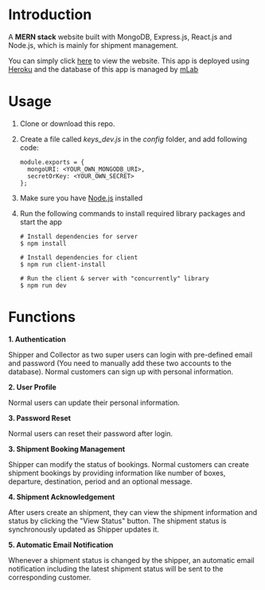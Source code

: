 # Introduction
A **MERN stack** website built with MongoDB, Express.js, React.js and Node.js, which is mainly for shipment management.

You can simply click [here](https://vast-refuge-19212.herokuapp.com/) to view the website. This app is deployed using [Heroku](http://www.heroku.com/) and the database of this app is managed by [mLab](https://www.mlab.com)

# Usage

1. Clone or download this repo.

2. Create a file called *keys_dev.js* in the *config* folder, and add following code:

   ```
   module.exports = {
     mongoURI: <YOUR_OWN_MONGODB_URI>,
     secretOrKey: <YOUR_OWN_SECRET>
   };
   ```

3. Make sure you have [Node.js](https://nodejs.org/en/) installed  

4. Run the following commands to install required library packages and start the app

   ```
   # Install dependencies for server
   $ npm install
   
   # Install dependencies for client
   $ npm run client-install
   
   # Run the client & server with "concurrently" library
   $ npm run dev
   ```

# Functions

**1. Authentication**

Shipper and Collector as two super users can login with pre-defined email and password (You need to manually add these two accounts to the database). Normal customers can sign up with personal information.

**2. User Profile**

Normal users can update their personal information.

**3. Password Reset**

Normal users can reset their password after login.

**3. Shipment Booking Management**

Shipper can modify the status of bookings. Normal customers can create shipment bookings by providing information like number of boxes, departure, destination, period and an optional message. 

**4. Shipment Acknowledgement**

After users create an shipment, they can view the shipment information and status by clicking the "View Status" button. The shipment status is synchronously updated as Shipper updates it.

**5. Automatic Email Notification**

Whenever a shipment status is changed by the shipper, an automatic email notification including the latest shipment status will be sent to the corresponding customer. 













